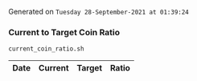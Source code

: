 Generated on `Tuesday 28-September-2021 at 01:39:24`

### Current to Target Coin Ratio
`current_coin_ratio.sh`

Date|Current|Target|Ratio
---|---|---|---

